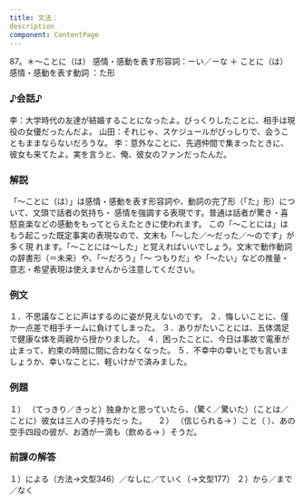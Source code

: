 ```yaml
---
title: 文法：
description
component: ContentPage
---
```



87。＊～ことに（は）
感情・感動を表す形容詞：ーい／ーな ＋ ことに（は） 感情・感動を表す動詞 ：た形
### ♪会話♪
李：大学時代の友達が結婚することになったよ。びっくりしたことに、相手は現役の女優だったんだよ。 山田：それじゃ、スケジュールがびっしりで、会うこともままならないだろうな。
李：意外なことに、先週仲間で集まったときに、彼女も来てたよ。実を言うと、俺、彼女のファンだったんだ。
### 解説
「～ことに（は）」は感情・感動を表す形容詞や、動詞の完了形（「た」形）について、文頭で話者の気持ち・ 感情を強調する表現です。普通は話者が驚き・喜怒哀楽などの感動をもってとらえたときに使われます。
この「～ことには」はもう起こった既定事実の表現なので、文末も「～した／～だった／～のです」が多く現 れます。「～ことには～した」と覚えればいいでしょう。文末で動作動詞の辞書形（＝未来）や、「～だろう」「～ つもりだ」や「～たい」などの推量・意志・希望表現は使えませんから注意してください。
### 例文
１．不思議なことに声はするのに姿が見えないのです。
２．悔しいことに、僅か一点差で相手チームに負けてしまった。
３．ありがたいことには、五体満足で健康な体を両親から授かりました。
４．困ったことに、今日は事故で電車が止まって、約束の時間に間に合わなくなった。
５．不幸中の幸いとでも言いましょうか、幸いなことに、軽いけがで済みました。
### 例題
１） （てっきり／きっと）独身かと思っていたら、（驚く／驚いた）（ことは／ことに）彼女は三人の子持ちだっ
た。    
２） （信じられる→ ）こと（ ）、あの空手四段の彼が、お酒が一滴も（飲める→ ）そうだ。
### 前課の解答
１）による（方法→文型346）／なしに／ていく（→文型177）
２）から／まで／なく
